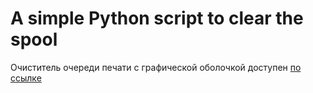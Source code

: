 # A simple Python script to clear the spool

Очиститель очереди печати с графической оболочкой доступен [по ссылке](https://github.com/Drawsider/Spool-Cleaner/releases)
